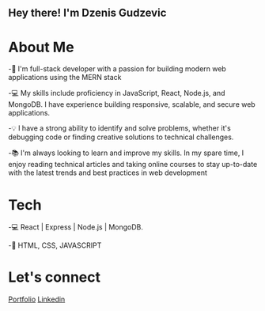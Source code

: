 <h2> Hey there! I'm Dzenis Gudzevic</h2>

<h1> About Me </h1>

-🚀 I'm full-stack developer with a passion for building modern web applications using the MERN stack

-💻 My skills include proficiency in JavaScript, React, Node.js, and MongoDB. I have experience building responsive, scalable, and secure web applications.

-💡 I have a strong ability to identify and solve problems, whether it's debugging code or finding creative solutions to technical challenges.

-📚 I'm always looking to learn and improve my skills. In my spare time, I enjoy reading technical articles and taking online courses to stay up-to-date with the latest trends and best practices in web development

<h1> Tech </h1>

-💻 React | Express | Node.js | MongoDB.

-🚀 HTML, CSS, JAVASCRIPT


<h1> Let's connect </h1>

<a href="https://dzenisgudzevic.netlify.app/">Portfolio</a>
<a href="https://www.linkedin.com/in/dzenis-gudzevic-41460b244/">Linkedin</a>



